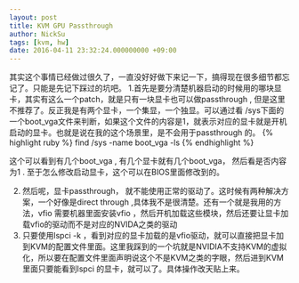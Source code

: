 ```yaml
---
layout: post
title: KVM GPU Passthrough
author: NickSu
tags: [kvm, hw]
date: 2016-04-11 23:32:24.000000000 +09:00
---
```


其实这个事情已经做过很久了，一直没好好做下来记一下，搞得现在很多细节都忘记了。只能是先记下踩过的坑吧。
1.首先是要分清楚机器启动的时候用的哪块显卡，其实有这么一个patch，就是只有一块显卡也可以做passthrough , 但是这里不推荐了。反正我是有两个显卡，一个集显，一个独显。可以通过看 /sys下面的一个boot_vga文件来判断，如果这个文件的内容是1，就表示对应的显卡就是开机启动的显卡。也就是说在我的这个场景里，是不会用于passthrough 的。
{% highlight ruby %}
find /sys -name boot_vga -ls
{% endhighlight %}

这个可以看到有几个boot_vga , 有几个显卡就有几个boot_vga， 然后看是否内容为1 . 至于怎么修改启动显卡，这个可以在BIOS里面修改到的。

2. 然后呢，显卡passthrough， 就不能使用正常的驱动了。这时候有两种解决方案，一个好像是direct through ,具体我不是很清楚。还有一个就是我用的方法，vfio 
  需要机器里面安装vfio ，然后开机加载这些模块，然后还要让显卡加载vfio的驱动而不是对应的NVIDA之类的驱动
3. 只要使用lspci -k ，看到对应的显卡加载的是vfio驱动，就可以直接把显卡加到KVM的配置文件里面。这里我踩到的一个坑就是NVIDIA不支持KVM的虚拟化，所以要在配置文件里面声明说这个不是KVM之类的字眼，然后进到KVM里面只要能看到lspci 的显卡，就可以了。具体操作改天贴上来。


